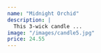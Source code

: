 ```yaml
---
name: "Midnight Orchid"
description: |
  This 3-wick candle ...
image: "/images/candle5.jpg"
price: 24.55
---
```

